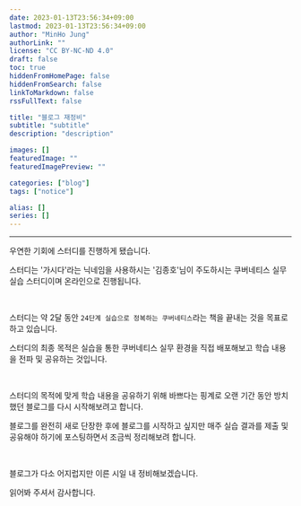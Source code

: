 ```yaml
---
date: 2023-01-13T23:56:34+09:00
lastmod: 2023-01-13T23:56:34+09:00
author: "MinHo Jung"
authorLink: ""
license: "CC BY-NC-ND 4.0"
draft: false
toc: true
hiddenFromHomePage: false
hiddenFromSearch: false
linkToMarkdown: false
rssFullText: false

title: "블로그 재정비"
subtitle: "subtitle"
description: "description"

images: []
featuredImage: ""
featuredImagePreview: ""

categories: ["blog"]
tags: ["notice"]

alias: []
series: []
---
```


---

우연한 기회에 스터디를 진행하게 됐습니다. 

스터디는 '가시다'라는 닉네임을 사용하시는 '김종호'님이 주도하시는 쿠버네티스 실무 실습 스터디이며 온라인으로 진행됩니다. 

&nbsp;

스터디는 약 2달 동안 `24단계 실습으로 정복하는 쿠버네티스`라는 책을 끝내는 것을 목표로 하고 있습니다. 

스터디의 최종 목적은 실습을 통한 쿠버네티스 실무 환경을 직접 배포해보고 학습 내용을 전파 및 공유하는 것입니다.

&nbsp;

스터디의 목적에 맞게 학습 내용을 공유하기 위해 바쁘다는 핑계로 오랜 기간 동안 방치했던 블로그를 다시 시작해보려고 합니다. 

블로그를 완전히 새로 단장한 후에 블로그를 시작하고 싶지만 매주 실습 결과를 제출 및 공유해야 하기에 포스팅하면서 조금씩 정리해보려 합니다.

&nbsp;

블로그가 다소 어지럽지만 이른 시일 내 정비해보겠습니다.

읽어봐 주셔서 감사합니다.
